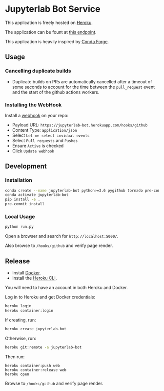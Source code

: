 # Jupyterlab Bot Service

This application is freely hosted on [Heroku](https://dashboard.heroku.com/apps/jupyterlab-bot).

The application can be fount at [this endpoint](https://jupyterlab-bot.herokuapp.com/).

This application is heavily inspired by [Conda Forge](https://github.com/conda-forge/conda-forge-webservices/).

## Usage

### Cancelling duplicate builds

- Duplicate builds on PRs are automatically cancelled after a timeout of some seconds to account for the time between the `pull_request` event and the start of the github actions workers.

### Installing the WebHook

Install a [webhook](https://docs.github.com/en/developers/webhooks-and-events/creating-webhooks) on your repo:

- Payload URL: `https://jupyterlab-bot.herokuapp.com/hooks/github`
- Content Type: `application/json`
- Select `Let me select invidual events`
- Select `Pull requests` and `Pushes`
- Ensure `Active` is checked
- Click `Update webhook`

## Development

### Installation

```bash
conda create --name jupyterlab-bot python>=3.6 pygithub tornado pre-commit --channel conda-forge
conda activate jupyterlab-bot
pip install -e .
pre-commit install
```

### Local Usage

```bash
python run.py
```

Open a browser and search for `http://localhost:5000/`.

Also browse to `/hooks/github` and verify page render.

## Release

- Install [Docker](https://docs.docker.com/get-docker/).
- Install the [Heroku CLI](https://devcenter.heroku.com/articles/heroku-cli#download-and-install).

You will need to have an account in both Heroku and Docker.

Log in to Heroku and get Docker credentials:

```bash
heroku login
heroku container:login
```

If creating, run:

```bash
heroku create jupyterlab-bot
```

Otherwise, run:

```bash
heroku git:remote -a jupyterlab-bot
```

Then run:

```
heroku container:push web
heroku container:release web
heroku open
```

Browse to `/hooks/github` and verify page render.
